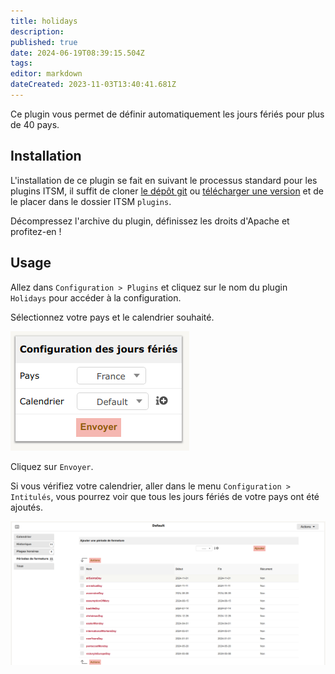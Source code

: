 ```yaml
---
title: holidays
description: 
published: true
date: 2024-06-19T08:39:15.504Z
tags: 
editor: markdown
dateCreated: 2023-11-03T13:40:41.681Z
---
```


Ce plugin vous permet de définir automatiquement les jours fériés pour plus de 40 pays.

## Installation

L'installation de ce plugin se fait en suivant le processus standard pour les plugins ITSM, il suffit de cloner [le dépôt git](https://github.com/itsmng/holidays) ou [télécharger une version](https://github.com/itsmng/holidays/releases) et de le placer dans le dossier ITSM `plugins`.

Décompressez l'archive du plugin, définissez les droits d'Apache et profitez-en !

## Usage

Allez dans `Configuration > Plugins` et cliquez sur le nom du plugin `Holidays` pour accéder à la configuration.

Sélectionnez votre pays et le calendrier souhaité.

![](/files/img/plugins/holidays/holidays_config.png)

Cliquez sur `Envoyer`.

Si vous vérifiez votre calendrier, aller dans le menu `Configuration > Intitulés`, vous pourrez voir que tous les jours fériés de votre pays ont été ajoutés.

![](/files/img/plugins/holidays/holidays_result.png)